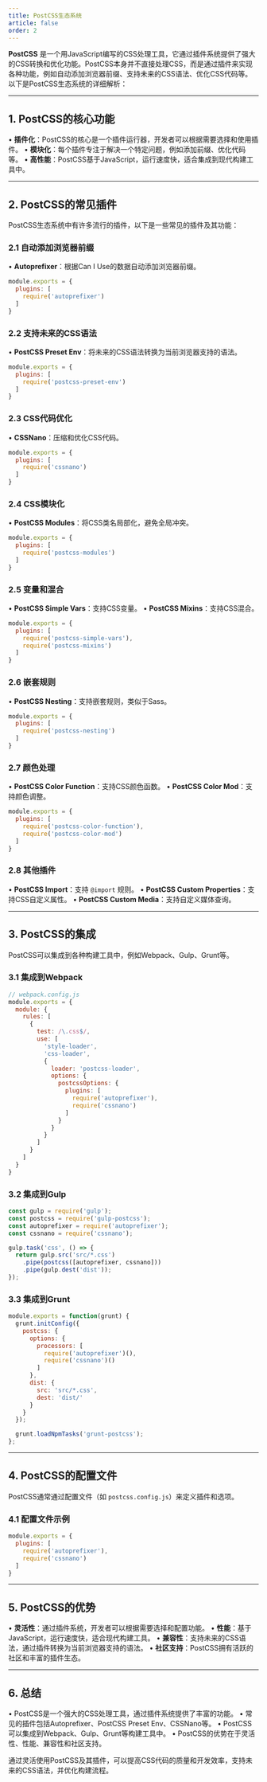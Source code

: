 ```yaml
---
title: PostCSS生态系统
article: false
order: 2
---
```


**PostCSS** 是一个用JavaScript编写的CSS处理工具，它通过插件系统提供了强大的CSS转换和优化功能。PostCSS本身并不直接处理CSS，而是通过插件来实现各种功能，例如自动添加浏览器前缀、支持未来的CSS语法、优化CSS代码等。以下是PostCSS生态系统的详细解析：

---

## **1. PostCSS的核心功能**
• **插件化**：PostCSS的核心是一个插件运行器，开发者可以根据需要选择和使用插件。
• **模块化**：每个插件专注于解决一个特定问题，例如添加前缀、优化代码等。
• **高性能**：PostCSS基于JavaScript，运行速度快，适合集成到现代构建工具中。

---

## **2. PostCSS的常见插件**
PostCSS生态系统中有许多流行的插件，以下是一些常见的插件及其功能：

### **2.1 自动添加浏览器前缀**
• **Autoprefixer**：根据Can I Use的数据自动添加浏览器前缀。

```javascript
module.exports = {
  plugins: [
    require('autoprefixer')
  ]
}
```

### **2.2 支持未来的CSS语法**
• **PostCSS Preset Env**：将未来的CSS语法转换为当前浏览器支持的语法。

```javascript
module.exports = {
  plugins: [
    require('postcss-preset-env')
  ]
}
```

### **2.3 CSS代码优化**
• **CSSNano**：压缩和优化CSS代码。

```javascript
module.exports = {
  plugins: [
    require('cssnano')
  ]
}
```

### **2.4 CSS模块化**
• **PostCSS Modules**：将CSS类名局部化，避免全局冲突。

```javascript
module.exports = {
  plugins: [
    require('postcss-modules')
  ]
}
```

### **2.5 变量和混合**
• **PostCSS Simple Vars**：支持CSS变量。
• **PostCSS Mixins**：支持CSS混合。

```javascript
module.exports = {
  plugins: [
    require('postcss-simple-vars'),
    require('postcss-mixins')
  ]
}
```

### **2.6 嵌套规则**
• **PostCSS Nesting**：支持嵌套规则，类似于Sass。

```javascript
module.exports = {
  plugins: [
    require('postcss-nesting')
  ]
}
```

### **2.7 颜色处理**
• **PostCSS Color Function**：支持CSS颜色函数。
• **PostCSS Color Mod**：支持颜色调整。

```javascript
module.exports = {
  plugins: [
    require('postcss-color-function'),
    require('postcss-color-mod')
  ]
}
```

### **2.8 其他插件**
• **PostCSS Import**：支持 `@import` 规则。
• **PostCSS Custom Properties**：支持CSS自定义属性。
• **PostCSS Custom Media**：支持自定义媒体查询。

---

## **3. PostCSS的集成**
PostCSS可以集成到各种构建工具中，例如Webpack、Gulp、Grunt等。

### **3.1 集成到Webpack**
```javascript
// webpack.config.js
module.exports = {
  module: {
    rules: [
      {
        test: /\.css$/,
        use: [
          'style-loader',
          'css-loader',
          {
            loader: 'postcss-loader',
            options: {
              postcssOptions: {
                plugins: [
                  require('autoprefixer'),
                  require('cssnano')
                ]
              }
            }
          }
        ]
      }
    ]
  }
}
```

### **3.2 集成到Gulp**
```javascript
const gulp = require('gulp');
const postcss = require('gulp-postcss');
const autoprefixer = require('autoprefixer');
const cssnano = require('cssnano');

gulp.task('css', () => {
  return gulp.src('src/*.css')
    .pipe(postcss([autoprefixer, cssnano]))
    .pipe(gulp.dest('dist'));
});
```

### **3.3 集成到Grunt**
```javascript
module.exports = function(grunt) {
  grunt.initConfig({
    postcss: {
      options: {
        processors: [
          require('autoprefixer')(),
          require('cssnano')()
        ]
      },
      dist: {
        src: 'src/*.css',
        dest: 'dist/'
      }
    }
  });

  grunt.loadNpmTasks('grunt-postcss');
};
```

---

## **4. PostCSS的配置文件**
PostCSS通常通过配置文件（如 `postcss.config.js`）来定义插件和选项。

### **4.1 配置文件示例**
```javascript
module.exports = {
  plugins: [
    require('autoprefixer'),
    require('cssnano')
  ]
}
```

---

## **5. PostCSS的优势**
• **灵活性**：通过插件系统，开发者可以根据需要选择和配置功能。
• **性能**：基于JavaScript，运行速度快，适合现代构建工具。
• **兼容性**：支持未来的CSS语法，通过插件转换为当前浏览器支持的语法。
• **社区支持**：PostCSS拥有活跃的社区和丰富的插件生态。

---

## **6. 总结**
• PostCSS是一个强大的CSS处理工具，通过插件系统提供了丰富的功能。
• 常见的插件包括Autoprefixer、PostCSS Preset Env、CSSNano等。
• PostCSS可以集成到Webpack、Gulp、Grunt等构建工具中。
• PostCSS的优势在于灵活性、性能、兼容性和社区支持。

通过灵活使用PostCSS及其插件，可以提高CSS代码的质量和开发效率，支持未来的CSS语法，并优化构建流程。
